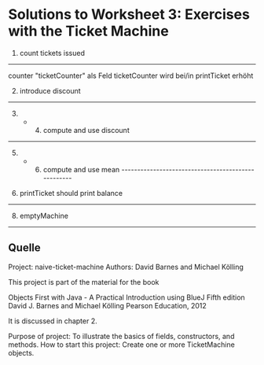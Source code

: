 
Solutions to Worksheet 3: Exercises with the Ticket Machine
==============================


1. count tickets issued
---------------------------------------------------
counter "ticketCounter" als Feld
ticketCounter wird bei/in printTicket erhöht

2. introduce discount
----------------------------------------------------
3. + 4. compute and use discount
---------------------------------------------------


5. + 6. compute and use mean ---------------------------------------------------

7. printTicket should print balance
---------------------------------------------------

8. emptyMachine
-------------------------------------------


## Quelle

Project: naive-ticket-machine
Authors: David Barnes and Michael Kölling

This project is part of the material for the book

   Objects First with Java - A Practical Introduction using BlueJ
   Fifth edition
   David J. Barnes and Michael Kölling
   Pearson Education, 2012

It is discussed in chapter 2.

Purpose of project: To illustrate the basics of fields, constructors, and methods.
How to start this project: Create one or more TicketMachine objects.
